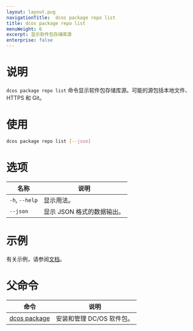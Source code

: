 ```yaml
---
layout: layout.pug
navigationTitle:  dcos package repo list
title: dcos package repo list
menuWeight: 6
excerpt: 显示软件包存储库源
enterprise: false
---
```



# 说明
`dcos package repo list` 命令显示软件包存储库源。可能的源包括本地文件、HTTPS 和 Git。

# 使用

```bash
dcos package repo list [--json]
```

# 选项

| 名称 | 说明 |
|---------|-------------|
| `-h`, `--help` | 显示用法。|
| `--json` | 显示 JSON 格式的数据输出。|



# 示例

有关示例，请参阅[文档](/cn/1.12/administering-clusters/repo/)。

# 父命令

| 命令 | 说明 |
|---------|-------------|
| [dcos package](/cn/1.12/cli/command-reference/dcos-package/) | 安装和管理 DC/OS 软件包。|